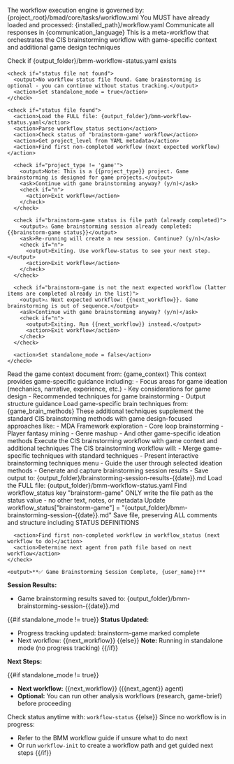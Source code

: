 <critical>The workflow execution engine is governed by: {project_root}/bmad/core/tasks/workflow.xml</critical>
<critical>You MUST have already loaded and processed: {installed_path}/workflow.yaml</critical>
<critical>Communicate all responses in {communication_language}</critical>
<critical>This is a meta-workflow that orchestrates the CIS brainstorming workflow with game-specific context and additional game design techniques</critical>

<workflow>

  <step n="1" goal="Validate workflow readiness" tag="workflow-status">
    <action>Check if {output_folder}/bmm-workflow-status.yaml exists</action>

    <check if="status file not found">
      <output>No workflow status file found. Game brainstorming is optional - you can continue without status tracking.</output>
      <action>Set standalone_mode = true</action>
    </check>

    <check if="status file found">
      <action>Load the FULL file: {output_folder}/bmm-workflow-status.yaml</action>
      <action>Parse workflow_status section</action>
      <action>Check status of "brainstorm-game" workflow</action>
      <action>Get project_level from YAML metadata</action>
      <action>Find first non-completed workflow (next expected workflow)</action>

      <check if="project_type != 'game'">
        <output>Note: This is a {{project_type}} project. Game brainstorming is designed for game projects.</output>
        <ask>Continue with game brainstorming anyway? (y/n)</ask>
        <check if="n">
          <action>Exit workflow</action>
        </check>
      </check>

      <check if="brainstorm-game status is file path (already completed)">
        <output>⚠️ Game brainstorming session already completed: {{brainstorm-game status}}</output>
        <ask>Re-running will create a new session. Continue? (y/n)</ask>
        <check if="n">
          <output>Exiting. Use workflow-status to see your next step.</output>
          <action>Exit workflow</action>
        </check>
      </check>

      <check if="brainstorm-game is not the next expected workflow (latter items are completed already in the list)">
        <output>⚠️ Next expected workflow: {{next_workflow}}. Game brainstorming is out of sequence.</output>
        <ask>Continue with game brainstorming anyway? (y/n)</ask>
        <check if="n">
          <output>Exiting. Run {{next_workflow}} instead.</output>
          <action>Exit workflow</action>
        </check>
      </check>

      <action>Set standalone_mode = false</action>
    </check>

  </step>

  <step n="2" goal="Load game brainstorming context and techniques">
    <action>Read the game context document from: {game_context}</action>
    <action>This context provides game-specific guidance including:
      - Focus areas for game ideation (mechanics, narrative, experience, etc.)
      - Key considerations for game design
      - Recommended techniques for game brainstorming
      - Output structure guidance
    </action>
    <action>Load game-specific brain techniques from: {game_brain_methods}</action>
    <action>These additional techniques supplement the standard CIS brainstorming methods with game design-focused approaches like:
      - MDA Framework exploration
      - Core loop brainstorming
      - Player fantasy mining
      - Genre mashup
      - And other game-specific ideation methods
    </action>
  </step>

  <step n="3" goal="Invoke CIS brainstorming with game context">
    <action>Execute the CIS brainstorming workflow with game context and additional techniques</action>
    <invoke-workflow path="{core_brainstorming}" data="{game_context}" techniques="{game_brain_methods}">
      The CIS brainstorming workflow will:
      - Merge game-specific techniques with standard techniques
      - Present interactive brainstorming techniques menu
      - Guide the user through selected ideation methods
      - Generate and capture brainstorming session results
      - Save output to: {output_folder}/brainstorming-session-results-{{date}}.md
    </invoke-workflow>
  </step>

  <step n="4" goal="Update status and complete" tag="workflow-status">
    <check if="standalone_mode != true">
      <action>Load the FULL file: {output_folder}/bmm-workflow-status.yaml</action>
      <action>Find workflow_status key "brainstorm-game"</action>
      <critical>ONLY write the file path as the status value - no other text, notes, or metadata</critical>
      <action>Update workflow_status["brainstorm-game"] = "{output_folder}/bmm-brainstorming-session-{{date}}.md"</action>
      <action>Save file, preserving ALL comments and structure including STATUS DEFINITIONS</action>

      <action>Find first non-completed workflow in workflow_status (next workflow to do)</action>
      <action>Determine next agent from path file based on next workflow</action>
    </check>

    <output>**✅ Game Brainstorming Session Complete, {user_name}!**

**Session Results:**

- Game brainstorming results saved to: {output_folder}/bmm-brainstorming-session-{{date}}.md

{{#if standalone_mode != true}}
**Status Updated:**

- Progress tracking updated: brainstorm-game marked complete
- Next workflow: {{next_workflow}}
  {{else}}
  **Note:** Running in standalone mode (no progress tracking)
  {{/if}}

**Next Steps:**

{{#if standalone_mode != true}}

- **Next workflow:** {{next_workflow}} ({{next_agent}} agent)
- **Optional:** You can run other analysis workflows (research, game-brief) before proceeding

Check status anytime with: `workflow-status`
{{else}}
Since no workflow is in progress:

- Refer to the BMM workflow guide if unsure what to do next
- Or run `workflow-init` to create a workflow path and get guided next steps
  {{/if}}
  </output>
  </step>

</workflow>
